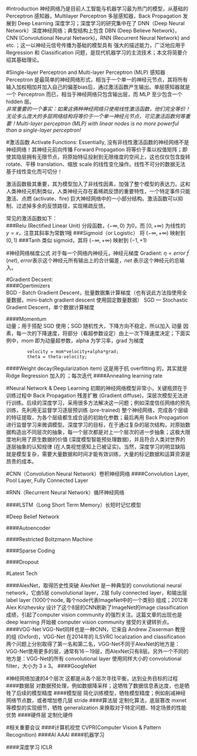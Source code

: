 #Introduction
神经网络乃是目前人工智能与机器学习最为热门的模型，从基础的 Perceptron 感知器，Multilayer Perceptron 多层感知器，Back Propagation 发展到 Deep Learning 深度学习；深度学习的研究集中在了 DNN（Deep Neural Network）深度神经网络；典型结构上包含 DBN (Deep Believe Network)，CNN (Convolutional Neural Network)，RNN (Recurrent Neural Network) and etc.；这一以神经元信号传播为基础的模型具有 强大的描述能力，广泛地应用于 Regression 和 Classification 问题，是现代机器学习的主流技术；本文将简要介绍其基础理论。

#Single-layer Perceptron and Multi-layer Perceptron (MLP)
感知器 Perceptron 是最简单的神经网络形式，相当于一个单一的神经元节点，其将所有输入加权相加并加入自己的偏差bias后，通过激活函数产生输出。单层感知器就是一个 Perceptron 而已，相当于神经网络只包含输出层，而 MLP 至少包含一个 hidden 层。  
*非常重要的一个事实：如果这俩种神经网络只使用线性激活函数，他们完全等价！无论多么庞大的多层网络结构将等价于一个单一神经元节点，可见激活函数何等重要！Multi-layer perceptron (MLP) with linear nodes is no more powerful than a single-layer perceptron!*

#激活函数 Activate Functions:
Essentially, 没有非线性激活函数的神经网络不是神经网络！其神经元前向传播 Forward Propagation 将等价于乘以权值矩阵；即使其隐层拥有无限节点，将原始特征投射到无限维度的空间上，这也仅仅包含旋转 rotate、平移 translation、缩放 scale 的线性变化操作。线性不可分的数据无法基于线性变化而可切分！

激活函数极其重要，其为模型加入了非线性因素，加强了整个模型的表达力。这和人类神经元机制类似，人类神经元存在着稀疏反馈的重要特性，一个特定事件只能激活、点燃 (activate、fire) 巨大神经网络中的一小部分结构。激活函数可以抑制、过滤掉多余的反馈路径，实现稀疏反馈。  

常见的激活函数如下：  
###Relu (Rectified Linear Unit)
分段函数，$(-\infty,0)$ 为0，而 $[0,+\infty)$ 为线性的 $y=x$，注意其斜率为常数1哦
###Sigmoid（or Logistic）
将 $(-\infty,+\infty)$ 映射到 $(0,1)$
###Tanh 
类似 sigmoid，其将 $(-\infty,+\infty)$ 映射到 $(-1,+1)$

#神经网络梯度公式
对于每一个网络内神经元，神经元梯度 Gradient: $\eta = error\ f^{\prime}(net)$, $error$表示这个神经元所有输出上的合计偏差，$net$ 表示这个神经元的总输入。

#Gradient Decsent:  
####Opertimizers  
BGD - Batch Gradient Descent，批量数据集计算梯度（也有说此方法指使用全量数据，mini-batch gradient descent 使用固定数量数据）
SGD — Stochastic Gradient Descent，单个数据计算梯度

####Momentum  
动量；用于搭配 SGD 使用；SGD 随机性大，下降方向不稳定，所以加入 动量 因素，每一次的下降速度，将部分（看超参数设定）由上一次下降速度决定；下面实例中，mom 即为动量超参数，alpha 为学习率，grad 为梯度
```
        velocity = mom*velocity+alpha*grad; 
        theta = theta-velocity;
```
####Weight decay(Regularization item)
这是用于抗 overfitting 的，其实就是 Ridge Regression 加入的 ；每次迭代
####Annealing learning rate

#Neural Network & Deep Learning
初期的神经网络模型非常小，关键瓶颈在于训练过程中 Back Propagation 残差扩散 (Gradient diffuse)，深层次模型无法进行训练。后续的深度学习，采用很多方法解决这一问题；例如深度信任网络的预先训练，先利用无监督学习逐层预训练 (pre-trained) 整个神经网络，完成各个层级的特征提取，为各个层级都生成合适的初始化参数；最后再用 Back Propagation 进行监督学习来微调模型。深度学习的目标，在于通过复杂的层次结构，对原始数据构造出不同层次的抽象，每一个层次都是对上一个层次的进一步抽象；这极大限度地利用了原生数据的价值 (深度模型智能预处理数据)，并且符合人类对世界的逐层抽象的认知规律 (在人类视觉感知上已被证实)。当然，深度学习的明显缺陷就是模型复杂，需要大量数据和时间才能有效训练，大量的标记数据和运算资源是昂贵的成本。

#CNN（Convolution Neural Network）卷积神经网络
####Convolution Layer, Pool Layer, Fully Connected Layer

#RNN（Recurrent Neural Network）循环神经网络

####LSTM（Long Short Term Memory）长短时记忆模型

#Deep Belief Network

####Autoencoder

####Restricted Boltzmann Machine

####Sparse Coding
 
####Dropout

#Latest Tech

####AlexNet，取得历史性突破
AlexNet 是一种典型的 convolutional neural network，它由5层 convolutional layer，2层 fully connected layer，和输出层 label layer (1000个node, 每个node代表ImageNet中的一个类别) 组成；2012年 Alex Krizhevsky 设计了这个8层的CNN刷新了ImageNet的image classification成绩，引起了computer vision community 的强烈关注。这篇文章的出现也是 deep learning 开始被 computer vision community 接受的关键转折点。
####VGG-Net
VGG-Net同样也是一种CNN，它来自 Andrew Zisserman 教授的组 (Oxford)，VGG-Net 在2014年的 ILSVRC localization and classification 两个问题上分别取得了第一名和第二名，VGG-Net不同于AlexNet的地方是：VGG-Net使用更多的层，通常有16－19层，而AlexNet只有8层。另外一个不同的地方是：VGG-Net的所有 convolutional layer 使用同样大小的 convolutional filter，大小为 3 x 3。
####GoogleNet

#神经网络加速的4个层次
这都是从各个层次寻找平衡，达到业务目标的过程
####数据层
对数据预处理，例如数据降采样；这牺牲了数据信息表达度，也是牺牲了后续的模型精度
####模型层
简化训练模型，牺牲模型精度；例如削减神经网络节点数，或者增加卷几层 stride
####算法层
定制化算法，底层篡改 mxnet 等模型的实现细节，牺牲 generalization 来换取对于特定问题、特定场景的性能优势
####硬件层
定制化硬件

#相关重要会议
####计算机视觉
CVPR(Computer Vision & Pattern Recognition)
####AI
AAAI
####机器学习

####深度学习
ICLR












